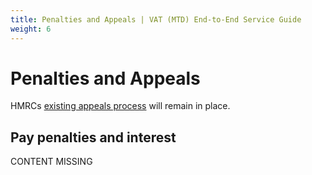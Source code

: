 ```yaml
---
title: Penalties and Appeals | VAT (MTD) End-to-End Service Guide
weight: 6
---
```


<!--- Section owner: MTD Programme --->

# Penalties and Appeals

HMRCs [existing appeals process](https://www.gov.uk/tax-appeals/penalty) will remain in place. 

## Pay penalties and interest

CONTENT MISSING
